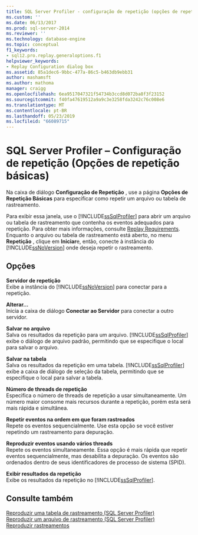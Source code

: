 ```yaml
---
title: SQL Server Profiler - configuração de repetição (opções de repetição básicas) | Microsoft Docs
ms.custom: ''
ms.date: 06/13/2017
ms.prod: sql-server-2014
ms.reviewer: ''
ms.technology: database-engine
ms.topic: conceptual
f1_keywords:
- sql12.pro.replay.generaloptions.f1
helpviewer_keywords:
- Replay Configuration dialog box
ms.assetid: 85a1dec6-9bbc-477a-86c5-b463db9ebb31
author: mashamsft
ms.author: mathoma
manager: craigg
ms.openlocfilehash: 6ea9517047321f54734b3ccd8d072ba8f3f23152
ms.sourcegitcommit: f40fa47619512a9a9c3e3258fda3242c76c008e6
ms.translationtype: MT
ms.contentlocale: pt-BR
ms.lasthandoff: 05/23/2019
ms.locfileid: "66089715"
---
```

# <a name="sql-server-profiler---replay-configuration-basic-replay-options"></a>SQL Server Profiler – Configuração de repetição (Opções de repetição básicas)
  Na caixa de diálogo **Configuração de Repetição** , use a página **Opções de Repetição Básicas** para especificar como repetir um arquivo ou tabela de rastreamento.  
  
 Para exibir essa janela, use o [!INCLUDE[ssSqlProfiler](../includes/sssqlprofiler-md.md)] para abrir um arquivo ou tabela de rastreamento que contenha os eventos adequados para repetição. Para obter mais informações, consulte [Replay Requirements](../tools/sql-server-profiler/replay-requirements.md). Enquanto o arquivo ou tabela de rastreamento está aberto, no menu **Repetição** , clique em **Iniciar**e, então, conecte à instância do [!INCLUDE[ssNoVersion](../includes/ssnoversion-md.md)] onde deseja repetir o rastreamento.  
  
## <a name="options"></a>Opções  
 **Servidor de repetição**  
 Exibe a instância do [!INCLUDE[ssNoVersion](../includes/ssnoversion-md.md)] para conectar para a repetição.  
  
 **Alterar...**  
 Inicia a caixa de diálogo **Conectar ao Servidor** para conectar a outro servidor.  
  
 **Salvar no arquivo**  
 Salva os resultados da repetição para um arquivo. [!INCLUDE[ssSqlProfiler](../includes/sssqlprofiler-md.md)] exibe o diálogo de arquivo padrão, permitindo que se especifique o local para salvar o arquivo.  
  
 **Salvar na tabela**  
 Salva os resultados da repetição em uma tabela. [!INCLUDE[ssSqlProfiler](../includes/sssqlprofiler-md.md)] exibe a caixa de diálogo de seleção da tabela, permitindo que se especifique o local para salvar a tabela.  
  
 **Número de threads de repetição**  
 Especifica o número de threads de repetição a usar simultaneamente. Um número maior consome mais recursos durante a repetição, porém esta será mais rápida e simultânea.  
  
 **Repetir eventos na ordem em que foram rastreados**  
 Repete os eventos sequencialmente. Use esta opção se você estiver repetindo um rastreamento para depuração.  
  
 **Reproduzir eventos usando vários threads**  
 Repete os eventos simultaneamente. Essa opção é mais rápida que repetir eventos sequencialmente, mas desabilita a depuração. Os eventos são ordenados dentro de seus identificadores de processo de sistema (SPID).  
  
 **Exibir resultados da repetição**  
 Exibe os resultados da repetição no [!INCLUDE[ssSqlProfiler](../includes/sssqlprofiler-md.md)].  
  
## <a name="see-also"></a>Consulte também  
 [Reproduzir uma tabela de rastreamento &#40;SQL Server Profiler&#41;](../tools/sql-server-profiler/replay-a-trace-table-sql-server-profiler.md)   
 [Reproduzir um arquivo de rastreamento &#40;SQL Server Profiler&#41;](../tools/sql-server-profiler/replay-a-trace-file-sql-server-profiler.md)   
 [Reproduzir rastreamentos](../tools/sql-server-profiler/replay-traces.md)  
  
  
